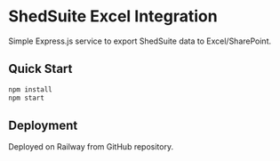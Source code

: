 # ShedSuite Excel Integration

Simple Express.js service to export ShedSuite data to Excel/SharePoint.

## Quick Start

```bash
npm install
npm start
```

## Deployment

Deployed on Railway from GitHub repository. 